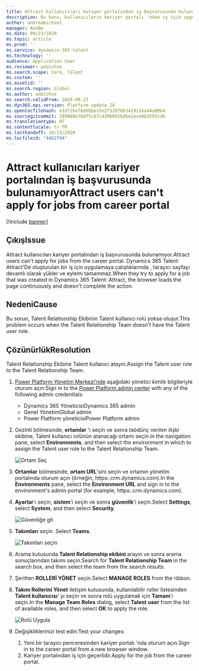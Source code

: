 ```yaml
---
title: Attract kullanıcıları kariyer portalından iş başvurusunda bulunamıyor
description: Bu konu, kullanıcıların kariyer portalı 'ndan iş için uygulayabileceği bir sorunun nasıl giderileceğini açıklamaktadır.
author: andreabichsel
manager: AnnBe
ms.date: 09/23/2020
ms.topic: article
ms.prod: ''
ms.service: dynamics-365-talent
ms.technology: ''
audience: Application User
ms.reviewer: anbichse
ms.search.scope: Core, Talent
ms.custom: ''
ms.assetid: ''
ms.search.region: Global
ms.author: anbichse
ms.search.validFrom: 2020-09-23
ms.dyn365.ops.version: Platform update 24
ms.openlocfilehash: e1d72bef6d8bbe15e27326f66341915ba44a09b4
ms.sourcegitcommit: 199848e78df5cb7c439b001bdbe1ece963593cdb
ms.translationtype: HT
ms.contentlocale: tr-TR
ms.lasthandoff: 10/13/2020
ms.locfileid: "4462794"
---
```

# <a name="attract-users-cant-apply-for-jobs-from-career-portal"></a><span data-ttu-id="e2bcf-103">Attract kullanıcıları kariyer portalından iş başvurusunda bulunamıyor</span><span class="sxs-lookup"><span data-stu-id="e2bcf-103">Attract users can't apply for jobs from career portal</span></span>

[!include [banner](includes/banner.md)]

## <a name="issue"></a><span data-ttu-id="e2bcf-104">Çıkış</span><span class="sxs-lookup"><span data-stu-id="e2bcf-104">Issue</span></span>

<span data-ttu-id="e2bcf-105">Attract kullanıcıları kariyer portalından iş başvurusunda bulunamıyor.</span><span class="sxs-lookup"><span data-stu-id="e2bcf-105">Attract users can't apply for jobs from the career portal.</span></span> <span data-ttu-id="e2bcf-106">Dynamics 365 Talent: Attract'De oluşturulan bir iş için uygulamaya çalıştıklarında , tarayıcı sayfayı devamlı olarak yükler ve eylemi tamammaz.</span><span class="sxs-lookup"><span data-stu-id="e2bcf-106">When they try to apply for a job that was created in Dynamics 365 Talent: Attract, the browser loads the page continuously and doesn't complete the action.</span></span>

## <a name="cause"></a><span data-ttu-id="e2bcf-107">Nedeni</span><span class="sxs-lookup"><span data-stu-id="e2bcf-107">Cause</span></span>

<span data-ttu-id="e2bcf-108">Bu sorun, Talent Relationship Ekibinin Talent kullanıcı rolü yoksa oluşur.</span><span class="sxs-lookup"><span data-stu-id="e2bcf-108">This problem occurs when the Talent Relationship Team doesn't have the Talent user role.</span></span>

## <a name="resolution"></a><span data-ttu-id="e2bcf-109">Çözünürlük</span><span class="sxs-lookup"><span data-stu-id="e2bcf-109">Resolution</span></span>

<span data-ttu-id="e2bcf-110">Talent Relationship Ekibine Talent kullanıcı atayın.</span><span class="sxs-lookup"><span data-stu-id="e2bcf-110">Assign the Talent user role to the Talent Relationship Team.</span></span>

1. <span data-ttu-id="e2bcf-111">[Power Platform Yönetim Merkezi'nde](https://admin.powerplatform.microsoft.com) aşağıdaki yönetici kimlik bilgileriyle oturum açın:</span><span class="sxs-lookup"><span data-stu-id="e2bcf-111">Sign in to the [Power Platform admin center](https://admin.powerplatform.microsoft.com) with any of the following admin credentials:</span></span>

   - <span data-ttu-id="e2bcf-112">Dynamics 365 Yöneticisi</span><span class="sxs-lookup"><span data-stu-id="e2bcf-112">Dynamics 365 admin</span></span>
   - <span data-ttu-id="e2bcf-113">Genel Yönetim</span><span class="sxs-lookup"><span data-stu-id="e2bcf-113">Global admin</span></span>
   - <span data-ttu-id="e2bcf-114">Power Platform yöneticisi</span><span class="sxs-lookup"><span data-stu-id="e2bcf-114">Power Platform admin</span></span>

2. <span data-ttu-id="e2bcf-115">Gezinti bölmesinde, **ortamlar** 'ı seçin ve sonra taödünç verilen ilişki ekibine, Talent kullanıcı rolünün atanacağı ortamı seçin.</span><span class="sxs-lookup"><span data-stu-id="e2bcf-115">In the navigation pane, select **Environments**, and then select the environment in which to assign the Talent user role to the Talent Relationship Team.</span></span>

   ![Ortam Seç](./media/attract-troubleshoot-career-portal-select-environment.png)

3. <span data-ttu-id="e2bcf-117">**Ortamlar** bölmesinde, **ortam URL**'sini seçin ve ortamın yönetim portalında oturum açın (örneğin, https:<orgname>.crm.dynamics.com).</span><span class="sxs-lookup"><span data-stu-id="e2bcf-117">In the **Environments** pane, select the **Environment URL** and sign in to the environment's admin portal (for example, https:<orgname>.crm.dynamics.com).</span></span>

4. <span data-ttu-id="e2bcf-118">**Ayarlar**'ı seçin, **sistem**'i seçin ve sonra **güvenlik**'i seçin.</span><span class="sxs-lookup"><span data-stu-id="e2bcf-118">Select **Settings**, select **System**, and then select **Security**.</span></span>

   ![Güvenliğe git](./media/attract-troubleshoot-career-portal-security.png)

5. <span data-ttu-id="e2bcf-120">**Takımları** seçin .</span><span class="sxs-lookup"><span data-stu-id="e2bcf-120">Select **Teams**.</span></span>

   ![Takımları seçin](./media/attract-troubleshoot-career-portal-security-teams.png)

6. <span data-ttu-id="e2bcf-122">Arama kutusunda **Talent Relationship ekibini** arayın ve sonra arama sonuçlarından takımı seçin.</span><span class="sxs-lookup"><span data-stu-id="e2bcf-122">Search for **Talent Relationship Team** in the search box, and then select the team from the search results.</span></span>

7. <span data-ttu-id="e2bcf-123">Şeritten **ROLLERİ YÖNET** seçin.</span><span class="sxs-lookup"><span data-stu-id="e2bcf-123">Select **MANAGE ROLES** from the ribbon.</span></span>

8. <span data-ttu-id="e2bcf-124">**Takım Rollerini Yönet** iletişim kutusunda, kullanılabilir roller listesinden **Talent kullanıcısı**' yı seçin ve sonra rolü uygulamak için **Tamam**'ı seçin.</span><span class="sxs-lookup"><span data-stu-id="e2bcf-124">In the **Manage Team Roles** dialog, select **Talent user** from the list of available roles, and then select **OK** to apply the role.</span></span>

   ![Rolü Uygula](./media/attract-troubleshoot-career-portal-apply-role.png)

9. <span data-ttu-id="e2bcf-126">Değişikliklerinizi test edin:</span><span class="sxs-lookup"><span data-stu-id="e2bcf-126">Test your changes:</span></span>

   1. <span data-ttu-id="e2bcf-127">Yeni bir tarayıcı penceresinden kariyer portalı 'nda oturum açın.</span><span class="sxs-lookup"><span data-stu-id="e2bcf-127">Sign in to the career portal from a new browser window.</span></span>
   2. <span data-ttu-id="e2bcf-128">Kariyer portalından iş için geçerlidir.</span><span class="sxs-lookup"><span data-stu-id="e2bcf-128">Apply for the job from the career portal.</span></span> 